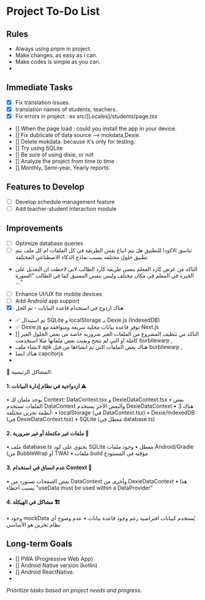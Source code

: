 # Project To-Do List
## Rules
* Always using pnpm in project.
* Make changes, as easy as i can.
* Make codes is simple as you can.
* 

## Immediate Tasks
- [x] Fix translation issues.
- [x] translation names of students, teachers.
- [x] Fix errors in project : ex  src/[Locales]/students/page.tsx
- [] When the page load : could you install the app in your device.
- []  Fix dublicate of data source --> mokdata,Dexie. 
- [] Delete mokdata. because it's only for testing.
- [] Try using SQLite 
- [] Be sure of using dixie, or not
- [] Analyze the project from time to time .
- []  Monthly, Semi-year, Yearly reports.

## Features to Develop
- [ ] Develop schedule management feature
- [ ] Add teacher-student interaction module

## Improvements
- [ ] Optimize database queries 
- [ ] تناسق الاكودا للتطبيق
هل يتم اتباع نفس الطريقة في كل الملفات ام كل ملف يتم تطبيق حلول مختلفه بسبب نماذج الذكاء الاصطناعي المختلفة
- التاكد من عرض كارد المعلم بنفس طريقة كارد الطالب
لاني لاحظت ان التعديل على الخبرة في المعلم في مكان مختلف وليس بنفس التنسيق كما في الطالب "السورة ..."
- [ ] Enhance UI/UX for mobile devices
- [ ] Add Android app support 
- [x] هناك ازدوج في استخدام قاعدة البيانات - تم الحل
- ✅ تم استبدال SQLite و localStorage بـ Dexie.js (IndexedDB)
- ✅ Dexie.js توفر قاعدة بيانات محلية سريعة ومتوافقة مع Next.js
- [] التاكد من تنظيف المشروع من الملفات الغير ضرورية خاصة من بعض الحلول الغير كاملة او التي لم تنجح وبقيت بعض ملفاتها 
مثلا استخدمت burbllewarp , 
- لانشاء ملف apk هناك بعض الملفات التي تم انشاءها من قبل burbllewarp , 
- هناك ايضا capcitorjs
- 
🚨 المشاكل الرئيسية:

#### 1. ازدواجية في نظام إدارة البيانات ⚠️
•  يوجد ملفان للـ Context: DataContext.tsx و DexieDataContext.tsx
•  بعض الملفات تستخدم DataContext والبعض الآخر يستخدم DexieDataContext
•  هناك 3 أنظمة تخزين مختلفة:
•  localStorage (في DataContext.tsx)
•  Dexie/IndexedDB (في DexieDataContext.tsx)
•  SQLite (معطل في database.ts)

#### 2. ملفات غير مكتملة أو غير ضرورية 📁
•  ملف database.ts يحتوي على كود SQLite معطل
•  وجود ملفات Android/Gradle (من BubbleWrap أو TWA)
•  ملفات build مؤقتة في المستودع

#### 3. عدم اتساق في استخدام Context 🔄
•  بعض الصفحات تستورد من DataContext وأخرى من DexieDataContext
•  هذا يسبب أخطاء "useData must be used within a DataProvider"

#### 4. مشاكل في الهيكلة 🏗️
•  وجود mockData يُستخدم كبيانات افتراضية رغم وجود قاعدة بيانات
•  عدم وضوح أي نظام تخزين هو الأساسي


## Long-term Goals
- [] PWA (Progressive Web App)
- [] Android Native version (kotlin)    
- [] Android ReactNative.
- 




*Prioritize tasks based on project needs and progress.*

